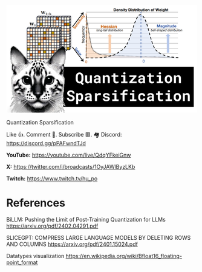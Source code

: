 ![](thumbnails/10.02.2024.png)

Quantization Sparsification

Like 👍. Comment 💬. Subscribe 🟥.
🏘 Discord: https://discord.gg/pPAFwndTJd

**YouTube:** https://youtube.com/live/QdqYFkeiGnw

**X:** https://twitter.com/i/broadcasts/1OyJAWlByzLKb

**Twitch:** https://www.twitch.tv/hu_po


# References

BiLLM: Pushing the Limit of Post-Training Quantization for LLMs
https://arxiv.org/pdf/2402.04291.pdf

SLICEGPT: COMPRESS LARGE LANGUAGE MODELS BY DELETING ROWS AND COLUMNS
https://arxiv.org/pdf/2401.15024.pdf

Datatypes visualization
https://en.wikipedia.org/wiki/Bfloat16_floating-point_format